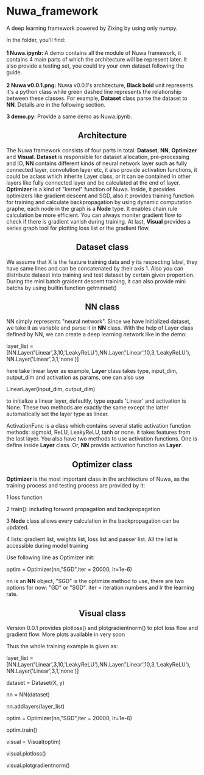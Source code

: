# Nuwa_framework
A deep learning framework powered by Zixing by using only numpy. 

In the folder, you'll find:
<br>
<br>
  **1 Nuwa.ipynb:** A demo contains all the module of Nuwa framework, it contains 4 main parts of which the architecture will be represent later. It also provide a testing set, 
  you could try your own dataset following the guide.
<br>  
  **2 Nuwa v0.0.1.png:** Nuwa v0.0.1's architecture, **Black bold** unit represents it's a python class while green dashed line represents the relationship between these classes. For       example, **Dataset** class parse the dataset to **NN**. Details are in the following section.

  **3 demo.py:** Provide a same demo as Nuwa.ipynb.

## <div align="center">Architecture</div>
The Nuwa framework consists of four parts in total: **Dataset**, **NN**, **Optimizer** and **Visual**. **Dataset** is responsible for dataset allocation, pre-processing and IO, **NN** contains different kinds of neural network layer such as fully connected layer, convolution layer etc, it also provide activation functions, it could be aclass which inherite Layer class, or it can be contained in other layers like fully connected layer and be calculated at the end of layer. **Optimizer** is a kind of "kernel" function of Nuwa. Inside, it provides optimizers like gradient descent and SGD, also it provides training function for training and calculate backpropagation by using dynamic computation graphe, each node in the graph is a **Node** type. It enables chain rule calculation be more efficient. You can always moniter gradient flow to check if there is gradient vanish during training. At last, **Visual** provides a series graph tool for plotting loss list or the gradient flow.

## <div align="center">Dataset class</div>
We assume that X is the feature training data and y its respecting label, they have same lines and can be concatenated by their axis 1. Also you can distribute dataset into training and test dataset by certain given proportion. During the mini batch graident descent training, it can also provide mini batchs by using builtin function getminiset()

## <div align="center">NN class</div>
NN simply represents "neural network". Since we have initialized dataset, we take it as variable and parse it in **NN** class. With the help of Layer class defined by NN, we can create a deep learning network like in the demo:

layer_list = [NN.Layer('Linear',3,10,'LeakyReLU'),NN.Layer('Linear',10,3,'LeakyReLU'), NN.Layer('Linear',3,1,'none')]

here take linear layer as example, **Layer** class takes type, input_dim, output_dim and activation as params, one can also use 

LinearLayer(input_dim, output_dim) 

to initialize a linear layer, defaultly, type equals 'Linear' and activation is None.
These two methods are exactly the same except the latter automatically set the layer type as linear.

ActivationFunc is a class which contains several static activation function methods: sigmoid, ReLU, LeakyReLU, tanh or none. it takes features from the last layer. You also have two methods to use activation functions. One is define inside **Layer** class. Or, **NN** provide activation function as **Layer**.

## <div align="center">Optimizer class</div>
**Optimizer** is the most important class in the architecture of Nuwa, as the training process and testing process are provided by it:

1 loss function

2 train(): including forword propagation and backpropagation

3 **Node** class allows every calculation in the backpropagation can be updated. 

4 lists: gradient list, weights list, loss list and passer list. All the list is accessible during model training

Use following line as Optimizer init:

optim = Optimizer(nn,"SGD",iter = 20000, lr=1e-6)

nn is an **NN** object, "SGD" is the optimize method to use, there are two options for now: "GD" or "SGD". iter = iteration numbers and lr the learning rate.
## <div align="center">Visual class</div>
Version 0.0.1 provides plotloss() and plotgradientnorm() to plot loss flow and gradient flow. More plots available in very soon

Thus the whole training example is given as:

layer_list = [NN.Layer('Linear',3,10,'LeakyReLU'),NN.Layer('Linear',10,3,'LeakyReLU'),
              NN.Layer('Linear',3,1,'none')]

dataset = Dataset(X, y)

nn = NN(dataset)

nn.addlayers(layer_list)

optim = Optimizer(nn,"SGD",iter = 20000, lr=1e-6)

optim.train()

visual = Visual(optim)

visual.plotloss()

visual.plotgradientnorm()
